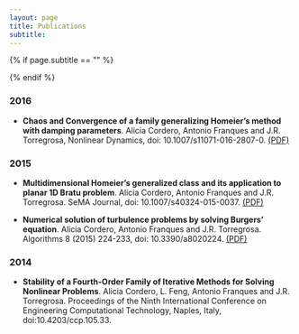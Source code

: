 ```yaml
---
layout: page
title: Publications
subtitle: 
---
```


{% if page.subtitle == "" %}
<div class="empty_subtitle"></div>
{% endif %}

### 2016
- **Chaos and Convergence of a family generalizing Homeier’s method with damping parameters**. Alicia Cordero, Antonio Franques and J.R. Torregrosa,  Nonlinear Dynamics, doi: 10.1007/s11071-016-2807-0. [(PDF)](/docs/chaos_and_convergence_generalizing_homeier.pdf)

### 2015
- **Multidimensional Homeier’s generalized class and its application to planar 1D Bratu problem**. Alicia Cordero, Antonio Franques and J.R. Torregrosa. SeMA Journal, doi: 10.1007/s40324-015-0037. [(PDF)](/docs/multidimensional_generalizing_homeier.pdf)

- **Numerical solution of turbulence problems by solving Burgers’ equation**. Alicia Cordero, Antonio Franques and J.R. Torregrosa. Algorithms 8 (2015) 224-233, doi: 10.3390/a8020224. [(PDF)](/docs/numerical_solution_turbulence_problems.pdf)

### 2014
- **Stability of a Fourth-Order Family of Iterative Methods for Solving Nonlinear Problems**. Alicia Cordero, L. Feng, Antonio Franques and J.R. Torregrosa. Proceedings of the Ninth International Conference on Engineering Computational Technology, Naples, Italy, doi:10.4203/ccp.105.33.
